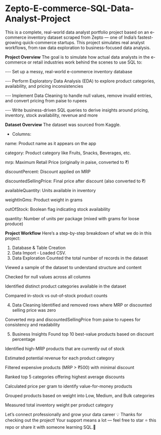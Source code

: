 # Zepto-E-commerce-SQL-Data-Analyst-Project
This is a complete, real-world data analyst portfolio project based on an e-commerce inventory dataset scraped from Zepto — one of India’s fastest-growing quick-commerce startups. This project simulates real analyst workflows, from raw data exploration to business-focused data analysis.

**Project Overview**
The goal is to simulate how actual data analysts in the e-commerce or retail industries work behind the scenes to use SQL to:

--- Set up a messy, real-world e-commerce inventory database

--- Perform Exploratory Data Analysis (EDA) to explore product categories, availability, and pricing inconsistencies

--- Implement Data Cleaning to handle null values, remove invalid entries, and convert pricing from paise to rupees

--- Write business-driven SQL queries to derive insights around pricing, inventory, stock availability, revenue and more

**Dataset Overview**
The dataset was sourced from Kaggle.

- Columns:

name: Product name as it appears on the app

category: Product category like Fruits, Snacks, Beverages, etc.

mrp: Maximum Retail Price (originally in paise, converted to ₹)

discountPercent: Discount applied on MRP

discountedSellingPrice: Final price after discount (also converted to ₹)

availableQuantity: Units available in inventory

weightInGms: Product weight in grams

outOfStock: Boolean flag indicating stock availability

quantity: Number of units per package (mixed with grams for loose produce)

**Project Workflow**
Here’s a step-by-step breakdown of what we do in this project:

1. Database & Table Creation
2. Data Import - Loaded CSV.
3. Data Exploration
Counted the total number of records in the dataset

Viewed a sample of the dataset to understand structure and content

Checked for null values across all columns

Identified distinct product categories available in the dataset

Compared in-stock vs out-of-stock product counts

4. Data Cleaning
Identified and removed rows where MRP or discounted selling price was zero

Converted mrp and discountedSellingPrice from paise to rupees for consistency and readability

5. Business Insights
Found top 10 best-value products based on discount percentage

Identified high-MRP products that are currently out of stock

Estimated potential revenue for each product category

Filtered expensive products (MRP > ₹500) with minimal discount

Ranked top 5 categories offering highest average discounts

Calculated price per gram to identify value-for-money products

Grouped products based on weight into Low, Medium, and Bulk categories

Measured total inventory weight per product category


Let’s connect professionally and grow your data career
💡 Thanks for checking out the project! Your support means a lot — feel free to star ⭐ this repo or share it with someone learning SQL.🚀
